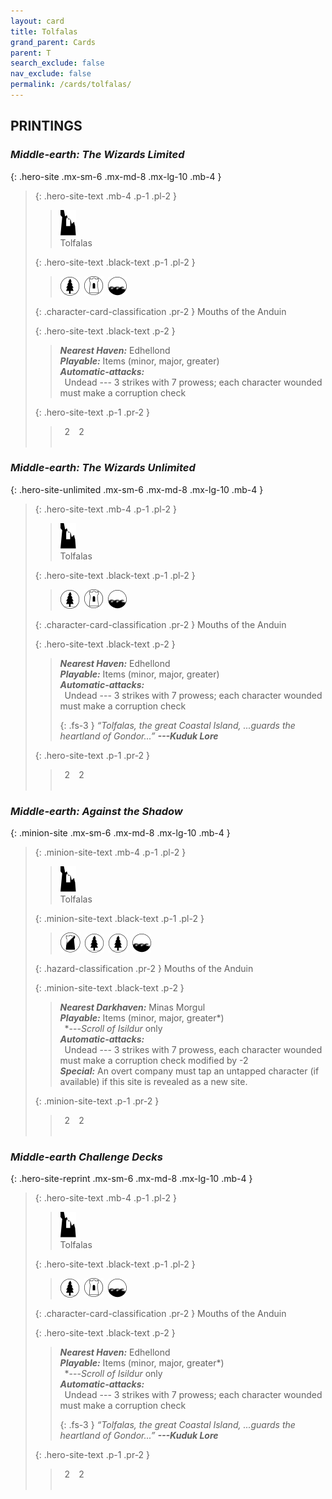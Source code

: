 ```yaml
---
layout: card
title: Tolfalas
grand_parent: Cards
parent: T
search_exclude: false
nav_exclude: false
permalink: /cards/tolfalas/
---
```


## PRINTINGS


### _Middle-earth: The Wizards Limited_

{: .hero-site .mx-sm-6 .mx-md-8 .mx-lg-10 .mb-4 }
> {: .hero-site-text .mb-4 .p-1 .pl-2 }
> > <div class="card-mp"><img src="/assets/images/ruinlair-L.svg"></div>
> > <div class="character-card-name">Tolfalas</div>
>
> {: .hero-site-text .black-text .p-1 .pl-2 }
> > ![](/assets/images/wilderness.svg)&ensp;![](/assets/images/free-domain.svg)&ensp;![](/assets/images/coastalsea.svg)
>
> {: .character-card-classification .pr-2 }
> Mouths of the Anduin
>
> {: .hero-site-text .black-text .p-2 }
> > _**Nearest Haven:**_ Edhellond <br>_**Playable:**_ Items (minor, major, greater) <br>_**Automatic-attacks:**_<br>&ensp;Undead --- 3 strikes with 7 prowess; each character wounded must make a corruption check
> 
> {: .hero-site-text .p-1 .pr-2 }
> > <div class="hero-site-draw"><span class="hero-you-draw">&ensp;2&ensp;</span><span class="hero-opp-draw">&ensp;2&ensp;</span></div>
> > <div class="card-corruption">&nbsp;</div>

### _Middle-earth: The Wizards Unlimited_

{: .hero-site-unlimited .mx-sm-6 .mx-md-8 .mx-lg-10 .mb-4 }
> {: .hero-site-text .mb-4 .p-1 .pl-2 }
> > <div class="card-mp"><img src="/assets/images/ruinlair-L.svg"></div>
> > <div class="character-card-name">Tolfalas</div>
>
> {: .hero-site-text .black-text .p-1 .pl-2 }
> > ![](/assets/images/wilderness.svg)&ensp;![](/assets/images/free-domain.svg)&ensp;![](/assets/images/coastalsea.svg)
>
> {: .character-card-classification .pr-2 }
> Mouths of the Anduin
>
> {: .hero-site-text .black-text .p-2 }
> > _**Nearest Haven:**_ Edhellond <br>_**Playable:**_ Items (minor, major, greater) <br>_**Automatic-attacks:**_<br>&ensp;Undead --- 3 strikes with 7 prowess; each character wounded must make a corruption check  
> > 
> > {: .fs-3 } 
> > _“Tolfalas, the great Coastal Island, ...guards the heartland of Gondor...”_ ***---&#65279;Kuduk&nbsp;Lore*** 
> 
> {: .hero-site-text .p-1 .pr-2 }
> > <div class="hero-site-draw"><span class="hero-you-draw">&ensp;2&ensp;</span><span class="hero-opp-draw">&ensp;2&ensp;</span></div>
> > <div class="card-corruption">&nbsp;</div>

### _Middle-earth: Against the Shadow_

{: .minion-site .mx-sm-6 .mx-md-8 .mx-lg-10 .mb-4 }
> {: .minion-site-text .mb-4 .p-1 .pl-2 }
> > <div class="card-mp"><img src="/assets/images/ruinlair-L.svg"></div>
> > <div class="card-name">Tolfalas</div>
>
> {: .minion-site-text .black-text .p-1 .pl-2 }
> > ![](/assets/images/shadow-land.svg)&ensp;![](/assets/images/wilderness.svg)&ensp;![](/assets/images/wilderness.svg)&ensp;![](/assets/images/coastalsea.svg)
>
> {: .hazard-classification .pr-2 }
> Mouths of the Anduin
>
> {: .minion-site-text .black-text .p-2 }
> > ***Nearest Darkhaven:*** Minas Morgul <br>_**Playable:**_ Items (minor, major, greater\*) <br>&ensp;\*---_Scroll of Isildur_ only <br>_**Automatic-attacks:**_<br>&ensp;Undead --- 3 strikes with 7 prowess, each character wounded must make a corruption check modified by -2 <br>_**Special:**_ An overt company must tap an untapped character (if available) if this site is revealed as a new site.  
> 
> {: .minion-site-text .p-1 .pr-2 }
> > <div class="hero-site-draw"><span class="minion-you-draw">&ensp;2&ensp;</span><span class="minion-opp-draw">&ensp;2&ensp;</span></div>
> > <div class="card-corruption">&nbsp;</div>

### _Middle-earth Challenge Decks_

{: .hero-site-reprint .mx-sm-6 .mx-md-8 .mx-lg-10 .mb-4 }
> {: .hero-site-text .mb-4 .p-1 .pl-2 }
> > <div class="card-mp"><img src="/assets/images/ruinlair-L.svg"></div>
> > <div class="character-card-name">Tolfalas</div>
>
> {: .hero-site-text .black-text .p-1 .pl-2 }
> > ![](/assets/images/wilderness.svg)&ensp;![](/assets/images/free-domain.svg)&ensp;![](/assets/images/coastalsea.svg)
>
> {: .character-card-classification .pr-2 }
> Mouths of the Anduin
>
> {: .hero-site-text .black-text .p-2 }
> > _**Nearest Haven:**_ Edhellond <br>_**Playable:**_ Items (minor, major, greater\*) <br>&ensp;\*---_Scroll of Isildur_ only <br>_**Automatic-attacks:**_<br>&ensp;Undead --- 3 strikes with 7 prowess; each character wounded must make a corruption check  
> > 
> > {: .fs-3 } 
> > _“Tolfalas, the great Coastal Island, ...guards the heartland of Gondor...”_ ***---&#65279;Kuduk&nbsp;Lore*** 
> 
> {: .hero-site-text .p-1 .pr-2 }
> > <div class="hero-site-draw"><span class="hero-you-draw">&ensp;2&ensp;</span><span class="hero-opp-draw">&ensp;2&ensp;</span></div>
> > <div class="card-corruption">&nbsp;</div>

